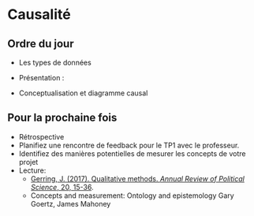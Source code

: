 # Causalité

## Ordre du jour
- Les types de données
- Présentation :

- Conceptualisation et diagramme causal

## Pour la prochaine fois
- Rétrospective
- Planifiez une rencontre de feedback pour le TP1 avec le professeur.
- Identifiez des manières potentielles de mesurer les concepts de votre projet
- Lecture:
    - [Gerring, J. (2017). Qualitative methods. *Annual Review of Political Science*, 20, 15-36](https://www.annualreviews.org/doi/pdf/10.1146/annurev-polisci-092415-024158).
    - Concepts and measurement: Ontology and epistemology Gary Goertz, James Mahoney

